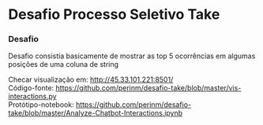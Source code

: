 # Desafio Processo Seletivo Take

### Desafio

Desafio consistia basicamente de mostrar as top 5 ocorrências em algumas posições de uma coluna de string

Checar visualização em: http://45.33.101.221:8501/ \
Código-fonte: https://github.com/perinm/desafio-take/blob/master/vis-interactions.py \
Protótipo-notebook: https://github.com/perinm/desafio-take/blob/master/Analyze-Chatbot-Interactions.ipynb
